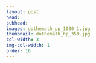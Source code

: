 ```yaml
---
layout: post
head: 
subhead: 
images: dothemath_pp_1000_1.jpg
thumbnail: dothemath_hp_350.jpg
col-width: 3
img-col-width: 1
order: 16
---
```

